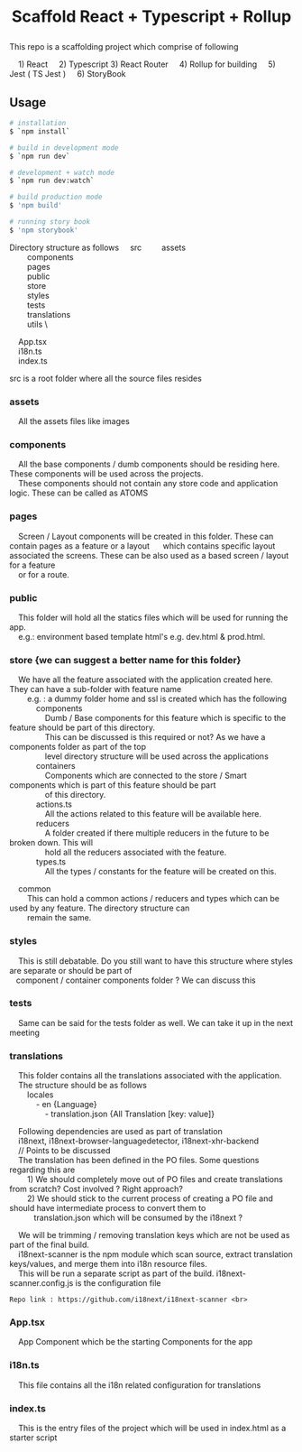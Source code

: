 

# <p align="center">Scaffold React + Typescript + Rollup</p>

This repo is a scaffolding project which comprise of following

    1) React
    2) Typescript
    3) React Router 
    4) Rollup for building
    5) Jest ( TS Jest )
    6) StoryBook

## Usage

```zsh
# installation
$ `npm install`

# build in development mode
$ `npm run dev`

# development + watch mode
$ `npm run dev:watch`

# build production mode
$ 'npm build'

# running story book
$ 'npm storybook'

```
Directory structure as follows
    src
        assets \
        components \
        pages \
        public \
        store \
        styles \
        tests \
        translations \
        utils \

    App.tsx <br>
    i18n.ts <br>
    index.ts <br>

src is a root folder where all the source files resides <br>

### assets
    All the assets files like images <br>

### components
    All the base components / dumb components should be residing here. These components will be used across the projects. <br>
    These components should not contain any store code and application logic. These can be called as ATOMS <br>

### pages
    Screen / Layout components will be created in this folder. These can contain pages as a feature or a layout 
    which contains specific layout associated the screens. These can be also used as a based screen / layout for a feature <br>
    or for a route.

### public 
    This folder will hold all the statics files which will be used for running the app.<br>
    e.g.: environment based template html's e.g. dev.html & prod.html. <br>

### store {we can suggest a better name for this folder}
    We have all the feature associated with the application created here. They can have a sub-folder with feature name <br>
        e.g. : a dummy folder home and ssl is created which has the following <br>
            components <br>
                Dumb / Base components for this feature which is specific to the feature should be part of this directory. <br>
                This can be discussed is this required or not? As we have a components folder as part of the top <br>
                level directory structure will be used across the applications <br>
            containers <br>
                Components which are connected to the store / Smart components which is part of this feature should be part <br>
                of this directory. <br>
            actions.ts <br>
                All the actions related to this feature will be available here. <br>
            reducers <br>
                A folder created if there multiple reducers in the future to be broken down. This will  <br>
                hold all the reducers associated with the feature. <br>
            types.ts <br>
                All the types / constants for the feature will be created on this. <br>

    common <br>
        This can hold a common actions / reducers and types which can be used by any feature. The directory structure can <br>
        remain the same. <br>

### styles <br>
    This is still debatable. Do you still want to have this structure where styles are separate or should be part of <br> 
   component / container components folder ? We can discuss this <br>

### tests <br>
    Same can be said for the tests folder as well. We can take it up in the next meeting <br>

### translations <br>
    This folder contains all the translations associated with the application. <br>
    The structure should be as follows <br>
        locales <br>
            - en {Language} <br>
                - translation.json {All Translation [key: value]} <br>

    Following dependencies are used as part of translation <br>
    i18next, i18next-browser-languagedetector, i18next-xhr-backend <br>
    // Points to be discussed <br>
    The translation has been defined in the PO files. Some questions regarding this are <br>
        1) We should completely move out of PO files and create translations from scratch? Cost involved ? Right approach? <br>
        2) We should stick to the current process of creating a PO file and should have intermediate process to convert them to <br>
           translation.json which will be consumed by the i18next ? <br>

    We will be trimming / removing translation keys which are not be used as part of the final build. <br>
    i18next-scanner is the npm module which scan source, extract translation keys/values, and merge them into i18n resource files. <br>
    This will be run a separate script as part of the build. i18next-scanner.config.js is the configuration file <br>

    Repo link : https://github.com/i18next/i18next-scanner <br>


### App.tsx <br>
    App Component which be the starting Components for the app <br>
 
### <b>i18n.ts</b> <br>
    This file contains all the i18n related configuration for translations <br>

### index.ts <br>
    This is the entry files of the project which will be used in index.html as a starter script <br>


